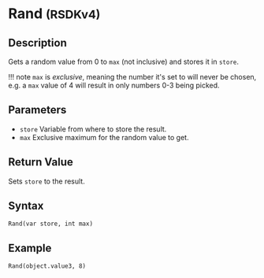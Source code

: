 # Rand <small>(RSDKv4)</small>

## Description
Gets a random value from 0 to `max` (not inclusive) and stores it in `store`.

!!! note
    `max` is *exclusive*, meaning the number it's set to will never be chosen, e.g. a `max` value of 4 will result in only numbers 0-3 being picked.

## Parameters
- `store`
Variable from where to store the result.
- `max`
Exclusive maximum for the random value to get.

## Return Value
Sets `store` to the result.

## Syntax
```
Rand(var store, int max)
```

## Example
```
Rand(object.value3, 8)
```